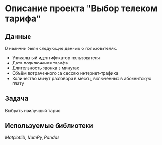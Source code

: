 # Описание проекта "Выбор телеком тарифа"

## Данные
В наличии были следующие данные о пользователях:
- Уникальный идентификатор пользователя 
- Дата подключения тарифа  
- Длительность звонка в минутах 
- Объём потраченного за сессию интернет-трафика  
- Количество минут разговора в месяц, включённых в абонентскую плату 

## Задача
Выбрать наилучший тариф

## Используемые библиотеки
*Matplotlib, NumPy, Pandas*
